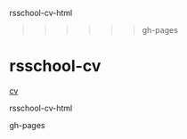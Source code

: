  rsschool-cv-html

>>>>>> gh-pages
# rsschool-cv
[cv](https://alexeygre4ko.github.io/rsschool-cv/)


 rsschool-cv-html

 gh-pages
